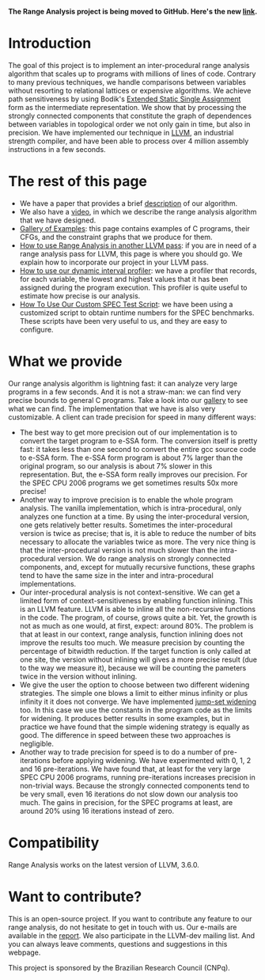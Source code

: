 **The Range Analysis project is being moved to GitHub. Here's the new [link](https://github.com/vhscampos/range-analysis).**

# Introduction #

The goal of this project is to implement an inter-procedural range analysis algorithm that scales up to programs with millions of lines of code. Contrary to many previous techniques, we handle comparisons between variables without resorting to relational lattices or expensive algorithms. We achieve path sensitiveness by using Bodik's [Extended Static Single Assignment](http://dl.acm.org/citation.cfm?id=349342) form as the intermediate representation. We show that by processing the strongly connected components that constitute the graph of dependences between variables in topological order we not only gain in time, but also in precision. We have implemented our technique in [LLVM](http://llvm.org/), an industrial strength compiler, and have been able to process over 4 million assembly instructions in a few seconds.

# The rest of this page #

  * We have a paper that provides a brief [description](http://homepages.dcc.ufmg.br/~fernando/publications/papers/CGO13_raphael.pdf) of our algorithm.
  * We also have a [video](http://www.youtube.com/watch?v=Vj-TI4Yjt10), in which we describe the range analysis algorithm that we have designed.
  * [Gallery of Examples](gallery.md): this page contains examples of C programs, their CFGs, and the constraint graphs that we produce for them.
  * [How to use Range Analysis in another LLVM pass](HowToUseRangeAnalysisInAnotherPass.md): if you are in need of a range analysis pass for LLVM, this page is where you should go. We explain how to incorporate our project in your LLVM pass.
  * [How to use our dynamic interval profiler](HowToUseRangeAnalysisInstrumentationPass.md): we have a profiler that records, for each variable, the lowest and highest values that it has been assigned during the program execution. This profiler is quite useful to estimate how precise is our analysis.
  * [How To Use Our Custom SPEC Test Script](HowToUseOurCustomSPECTestScript.md): we have been using a customized script to obtain runtime numbers for the SPEC benchmarks. These scripts have been very useful to us, and they are easy to configure.

# What we provide #

Our range analysis algorithm is lightning fast: it can analyze very large programs in a few seconds. And it is not a straw-man: we can find very precise bounds to general C programs. Take a look into our [gallery](gallery.md) to see what we can find. The implementation that we have is also very customizable. A client can trade precision for speed in many different ways:

  * The best way to get more precision out of our implementation is to convert the target program to e-SSA form. The conversion itself is pretty fast: it takes less than one second to convert the entire gcc source code to e-SSA form. The e-SSA form program is about 7% larger than the original program, so our analysis is about 7% slower in this representation. But, the e-SSA form really improves our precision. For the SPEC CPU 2006 programs we get sometimes results 50x more precise!
  * Another way to improve precision is to enable the whole program analysis. The vanilla implementation, which is intra-procedural, only analyzes one function at a time. By using the inter-procedural version, one gets relatively better results. Sometimes the inter-procedural version is twice as precise; that is, it is able to reduce the number of bits necessary to allocate the variables twice as more. The very nice thing is that the inter-procedural version is not much slower than the intra-procedural version. We do range analysis on strongly connected components, and, except for mutually recursive functions, these graphs tend to have the same size in the inter and intra-procedural implementations.
  * Our inter-procedural analysis is not context-sensitive. We can get a limited form of context-sensitiveness by enabling function inlining. This is an LLVM feature. LLVM is able to inline all the non-recursive functions in the code. The program, of course, grows quite a bit. Yet, the growth is not as much as one would, at first, expect: around 80%. The problem is that at least in our context, range analysis, function inlining does not improve the results too much. We measure precision by counting the percentage of bitwidth reduction. If the target function is only called at one site, the version without inlining will gives a more precise result (due to the way we measure it), because we will be counting the pameters twice in the version without inlining.
  * We give the user the option to choose between two different widening strategies. The simple one blows a limit to either minus infinity or plus infinity it it does not converge. We have implemented [jump-set widening](http://lara.epfl.ch/w/sav09:widening_in_variable_range_analysis) too. In this case we use the constants in the program code as the limits for widening. It produces better results in some examples, but in practice we have found that the simple widening strategy is equally as good. The difference in speed between these two approaches is negligible.
  * Another way to trade precision for speed is to do a number of pre-iterations before applying widening. We have experimented with 0, 1, 2 and 16 pre-iterations. We have found that, at least for the very large SPEC CPU 2006 programs, running pre-iterations increases precision in non-trivial ways. Because the strongly connected components tend to be very small, even 16 iterations do not slow down our analysis too much. The gains in precision, for the SPEC programs at least, are around 20% using 16 iterations instead of zero.

# Compatibility #

Range Analysis works on the latest version of LLVM, 3.6.0.

# Want to contribute? #

This is an open-source project. If you want to contribute any feature to our range analysis, do not hesitate to get in touch with us. Our e-mails are available in the [report](http://homepages.dcc.ufmg.br/~fernando/publications/papers/CGO13_raphael.pdf). We also participate in the LLVM-dev mailing list. And you can always leave comments, questions and suggestions in this webpage.

This project is sponsored by the Brazilian Research Council (CNPq).